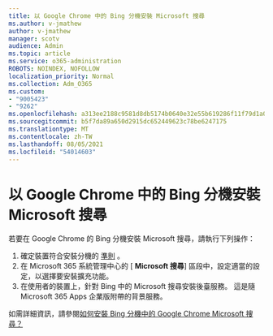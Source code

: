 ```yaml
---
title: 以 Google Chrome 中的 Bing 分機安裝 Microsoft 搜尋
ms.author: v-jmathew
author: v-jmathew
manager: scotv
audience: Admin
ms.topic: article
ms.service: o365-administration
ROBOTS: NOINDEX, NOFOLLOW
localization_priority: Normal
ms.collection: Adm_O365
ms.custom:
- "9005423"
- "9262"
ms.openlocfilehash: a313ee2188c9581d8db5174b0640e32e55b619286f11f79d1a0293b66cc7c374
ms.sourcegitcommit: b5f7da89a650d2915dc652449623c78be6247175
ms.translationtype: MT
ms.contentlocale: zh-TW
ms.lasthandoff: 08/05/2021
ms.locfileid: "54014603"
---
```

# <a name="install-the-microsoft-search-in-bing-extension-in-google-chrome"></a>以 Google Chrome 中的 Bing 分機安裝 Microsoft 搜尋

若要在 Google Chrome 的 Bing 分機安裝 Microsoft 搜尋，請執行下列操作：

1. 確定裝置符合安裝分機的 [準則](https://go.microsoft.com/fwlink/?linkid=2152236) 。
2. 在 Microsoft 365 系統管理中心的 [ **Microsoft 搜尋**] 區段中，設定適當的設定，以選擇要安裝擴充功能。
3. 在使用者的裝置上，針對 Bing 中的 Microsoft 搜尋安裝後臺服務。 這是隨 Microsoft 365 Apps 企業版附帶的背景服務。

如需詳細資訊，請參閱[如何安裝 Bing 分機中的 Google Chrome Microsoft 搜尋？](https://go.microsoft.com/fwlink/?linkid=2150992)
